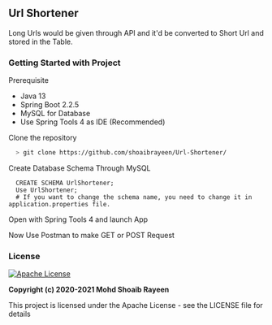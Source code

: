 ## Url Shortener
Long Urls would be given through API and it'd be converted to Short Url and stored in the Table.

### Getting Started with Project
Prerequisite
- Java 13
- Spring Boot 2.2.5
- MySQL for Database
- Use Spring Tools 4 as IDE (Recommended)

Clone the repository
```sh
  > git clone https://github.com/shoaibrayeen/Url-Shortener/
```
Create Database Schema Through MySQL
```
  CREATE SCHEMA UrlShortener;
  Use UrlShortener;
  # If you want to change the schema name, you need to change it in application.properties file.
```
Open with Spring Tools 4 and launch App

Now Use Postman to make GET or POST Request

### License
[![Apache License](https://img.shields.io/badge/license-Apache-brightgreen.svg)](http://www.apache.org/licenses/)

**Copyright (c) 2020-2021 Mohd Shoaib Rayeen**

This project is licensed under the Apache License - see the LICENSE file for details

